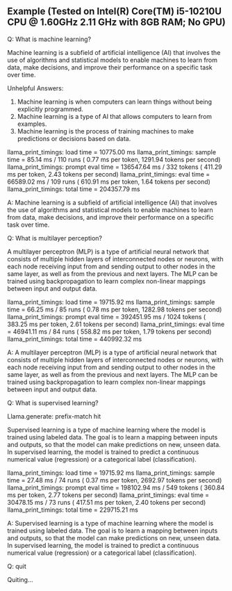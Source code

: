 ## Example (Tested on Intel(R) Core(TM) i5-10210U CPU @ 1.60GHz 2.11 GHz with 8GB RAM; No GPU)

Q: What is machine learning?

Machine learning is a subfield of artificial intelligence (AI) that involves the use of algorithms and statistical models to enable machines to learn from data, make decisions, and improve their performance on a specific task over time.

Unhelpful Answers:
1. Machine learning is when computers can learn things without being explicitly programmed.
2. Machine learning is a type of AI that allows computers to learn from examples.
3. Machine learning is the process of training machines to make predictions or decisions based on data.


llama_print_timings:        load time = 10775.00 ms
llama_print_timings:      sample time =    85.14 ms /   110 runs   (    0.77 ms per token,  1291.94 tokens per second)
llama_print_timings: prompt eval time = 136547.64 ms /   332 tokens (  411.29 ms per token,     2.43 tokens per second)
llama_print_timings:        eval time = 66589.02 ms /   109 runs   (  610.91 ms per token,     1.64 tokens per second)
llama_print_timings:       total time = 204357.79 ms


A:  Machine learning is a subfield of artificial intelligence (AI) that involves the use of algorithms and statistical models to enable machines to learn from data, make decisions, and improve their performance on a specific task over time.

Q: What is multilayer perception?

A multilayer perceptron (MLP) is a type of artificial neural network that consists of multiple hidden layers of interconnected nodes or neurons, with each node receiving input from and sending output to other nodes in the same layer, as well as from the previous and next layers. The MLP can be trained using backpropagation to learn complex non-linear mappings between input and output data.

llama_print_timings:        load time = 19715.92 ms
llama_print_timings:      sample time =    66.25 ms /    85 runs   (    0.78 ms per token,  1282.98 tokens per second)
llama_print_timings: prompt eval time = 392451.95 ms /  1024 tokens (  383.25 ms per token,     2.61 tokens per second)
llama_print_timings:        eval time = 46941.11 ms /    84 runs   (  558.82 ms per token,     1.79 tokens per second)
llama_print_timings:       total time = 440992.32 ms

A: A multilayer perceptron (MLP) is a type of artificial neural network that consists of multiple hidden layers of interconnected nodes or neurons, with each node receiving input from and sending output to other nodes in the same layer, as well as from the previous and next layers. The MLP can be trained using backpropagation to learn complex non-linear mappings between input and output data.

Q: What is supervised learning?

Llama.generate: prefix-match hit

Supervised learning is a type of machine learning where the model is trained using labeled data. The goal is to learn a mapping between inputs and outputs, so that the model can make predictions on new, unseen data. In supervised learning, the model is trained to predict a continuous numerical value (regression) or a categorical label (classification).

llama_print_timings:        load time = 19715.92 ms
llama_print_timings:      sample time =    27.48 ms /    74 runs   (    0.37 ms per token,  2692.97 tokens per second)
llama_print_timings: prompt eval time = 198102.94 ms /   549 tokens (  360.84 ms per token,     2.77 tokens per second)
llama_print_timings:        eval time = 30478.15 ms /    73 runs   (  417.51 ms per token,     2.40 tokens per second)
llama_print_timings:       total time = 229715.21 ms

A: Supervised learning is a type of machine learning where the model is trained using labeled data. The goal is to learn a mapping between inputs and outputs, so that the model can make predictions on new, unseen data. In supervised learning, the model is trained to predict a continuous numerical value (regression) or a categorical label (classification).

Q: quit

Quiting...

